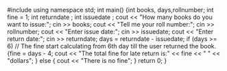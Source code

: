 #include<iostream>
using namespace std;
int main()
{int books, days,rollnumber;
	int fine = 1;
	int returndate ;
	int issuedate ;
	cout << "How many books do you want to issue:";
	cin >> books;
	cout << "Tell me your roll number:";
	cin >> rollnumber;
	cout << "Enter issue date:";
	cin >> issuedate;
	cout << "Enter return date:";
	cin >> returndate;
	days = returndate - issuedate;
	if (days >= 6)
		// The fine start calculating from 6th day till the user returned the book.
	{fine = days - 4;
		cout << "The total fine for late return is:" << fine << " " << "dollars";
	}
	  else
	  {
		  cout << "There is no fine";
	  }
	return 0;
}
	


